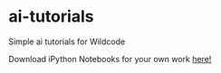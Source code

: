 # ai-tutorials
Simple ai tutorials for Wildcode

Download iPython Notebooks for your own work [here!](https://www.continuum.io/downloads)

